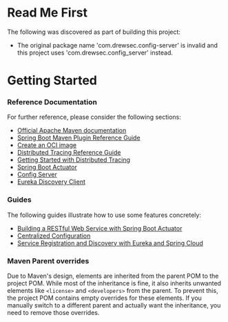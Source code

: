 # Read Me First
The following was discovered as part of building this project:

* The original package name 'com.drewsec.config-server' is invalid and this project uses 'com.drewsec.config_server' instead.

# Getting Started

### Reference Documentation
For further reference, please consider the following sections:

* [Official Apache Maven documentation](https://maven.apache.org/guides/index.html)
* [Spring Boot Maven Plugin Reference Guide](https://docs.spring.io/spring-boot/3.4.4/maven-plugin)
* [Create an OCI image](https://docs.spring.io/spring-boot/3.4.4/maven-plugin/build-image.html)
* [Distributed Tracing Reference Guide](https://docs.micrometer.io/tracing/reference/index.html)
* [Getting Started with Distributed Tracing](https://docs.spring.io/spring-boot/3.4.4/reference/actuator/tracing.html)
* [Spring Boot Actuator](https://docs.spring.io/spring-boot/3.4.4/reference/actuator/index.html)
* [Config Server](https://docs.spring.io/spring-cloud-config/reference/server.html)
* [Eureka Discovery Client](https://docs.spring.io/spring-cloud-netflix/reference/spring-cloud-netflix.html#_service_discovery_eureka_clients)

### Guides
The following guides illustrate how to use some features concretely:

* [Building a RESTful Web Service with Spring Boot Actuator](https://spring.io/guides/gs/actuator-service/)
* [Centralized Configuration](https://spring.io/guides/gs/centralized-configuration/)
* [Service Registration and Discovery with Eureka and Spring Cloud](https://spring.io/guides/gs/service-registration-and-discovery/)

### Maven Parent overrides

Due to Maven's design, elements are inherited from the parent POM to the project POM.
While most of the inheritance is fine, it also inherits unwanted elements like `<license>` and `<developers>` from the parent.
To prevent this, the project POM contains empty overrides for these elements.
If you manually switch to a different parent and actually want the inheritance, you need to remove those overrides.

